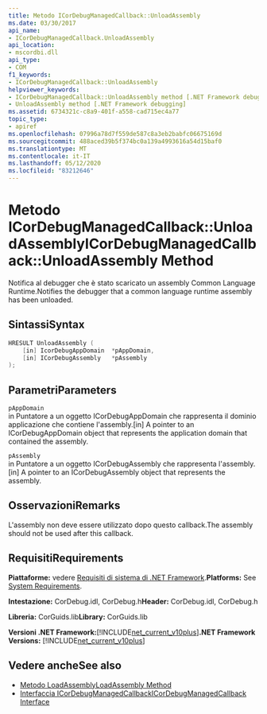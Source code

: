 ```yaml
---
title: Metodo ICorDebugManagedCallback::UnloadAssembly
ms.date: 03/30/2017
api_name:
- ICorDebugManagedCallback.UnloadAssembly
api_location:
- mscordbi.dll
api_type:
- COM
f1_keywords:
- ICorDebugManagedCallback::UnloadAssembly
helpviewer_keywords:
- ICorDebugManagedCallback::UnloadAssembly method [.NET Framework debugging]
- UnloadAssembly method [.NET Framework debugging]
ms.assetid: 6734321c-c8a9-401f-a558-cad715ec4a77
topic_type:
- apiref
ms.openlocfilehash: 07996a78d7f559de587c8a3eb2babfc06675169d
ms.sourcegitcommit: 488aced39b5f374bc0a139a4993616a54d15baf0
ms.translationtype: MT
ms.contentlocale: it-IT
ms.lasthandoff: 05/12/2020
ms.locfileid: "83212646"
---
```

# <a name="icordebugmanagedcallbackunloadassembly-method"></a><span data-ttu-id="0f230-102">Metodo ICorDebugManagedCallback::UnloadAssembly</span><span class="sxs-lookup"><span data-stu-id="0f230-102">ICorDebugManagedCallback::UnloadAssembly Method</span></span>
<span data-ttu-id="0f230-103">Notifica al debugger che è stato scaricato un assembly Common Language Runtime.</span><span class="sxs-lookup"><span data-stu-id="0f230-103">Notifies the debugger that a common language runtime assembly has been unloaded.</span></span>  
  
## <a name="syntax"></a><span data-ttu-id="0f230-104">Sintassi</span><span class="sxs-lookup"><span data-stu-id="0f230-104">Syntax</span></span>  
  
```cpp  
HRESULT UnloadAssembly (  
    [in] IcorDebugAppDomain  *pAppDomain,  
    [in] ICorDebugAssembly   *pAssembly  
);  
```  
  
## <a name="parameters"></a><span data-ttu-id="0f230-105">Parametri</span><span class="sxs-lookup"><span data-stu-id="0f230-105">Parameters</span></span>  
 `pAppDomain`  
 <span data-ttu-id="0f230-106">in Puntatore a un oggetto ICorDebugAppDomain che rappresenta il dominio applicazione che contiene l'assembly.</span><span class="sxs-lookup"><span data-stu-id="0f230-106">[in] A pointer to an ICorDebugAppDomain object that represents the application domain that contained the assembly.</span></span>  
  
 `pAssembly`  
 <span data-ttu-id="0f230-107">in Puntatore a un oggetto ICorDebugAssembly che rappresenta l'assembly.</span><span class="sxs-lookup"><span data-stu-id="0f230-107">[in] A pointer to an ICorDebugAssembly object that represents the assembly.</span></span>  
  
## <a name="remarks"></a><span data-ttu-id="0f230-108">Osservazioni</span><span class="sxs-lookup"><span data-stu-id="0f230-108">Remarks</span></span>  
 <span data-ttu-id="0f230-109">L'assembly non deve essere utilizzato dopo questo callback.</span><span class="sxs-lookup"><span data-stu-id="0f230-109">The assembly should not be used after this callback.</span></span>  
  
## <a name="requirements"></a><span data-ttu-id="0f230-110">Requisiti</span><span class="sxs-lookup"><span data-stu-id="0f230-110">Requirements</span></span>  
 <span data-ttu-id="0f230-111">**Piattaforme:** vedere [Requisiti di sistema di .NET Framework](../../get-started/system-requirements.md).</span><span class="sxs-lookup"><span data-stu-id="0f230-111">**Platforms:** See [System Requirements](../../get-started/system-requirements.md).</span></span>  
  
 <span data-ttu-id="0f230-112">**Intestazione:** CorDebug.idl, CorDebug.h</span><span class="sxs-lookup"><span data-stu-id="0f230-112">**Header:** CorDebug.idl, CorDebug.h</span></span>  
  
 <span data-ttu-id="0f230-113">**Libreria:** CorGuids.lib</span><span class="sxs-lookup"><span data-stu-id="0f230-113">**Library:** CorGuids.lib</span></span>  
  
 <span data-ttu-id="0f230-114">**Versioni .NET Framework:**[!INCLUDE[net_current_v10plus](../../../../includes/net-current-v10plus-md.md)]</span><span class="sxs-lookup"><span data-stu-id="0f230-114">**.NET Framework Versions:** [!INCLUDE[net_current_v10plus](../../../../includes/net-current-v10plus-md.md)]</span></span>  
  
## <a name="see-also"></a><span data-ttu-id="0f230-115">Vedere anche</span><span class="sxs-lookup"><span data-stu-id="0f230-115">See also</span></span>

- [<span data-ttu-id="0f230-116">Metodo LoadAssembly</span><span class="sxs-lookup"><span data-stu-id="0f230-116">LoadAssembly Method</span></span>](icordebugmanagedcallback-loadassembly-method.md)
- [<span data-ttu-id="0f230-117">Interfaccia ICorDebugManagedCallback</span><span class="sxs-lookup"><span data-stu-id="0f230-117">ICorDebugManagedCallback Interface</span></span>](icordebugmanagedcallback-interface.md)
